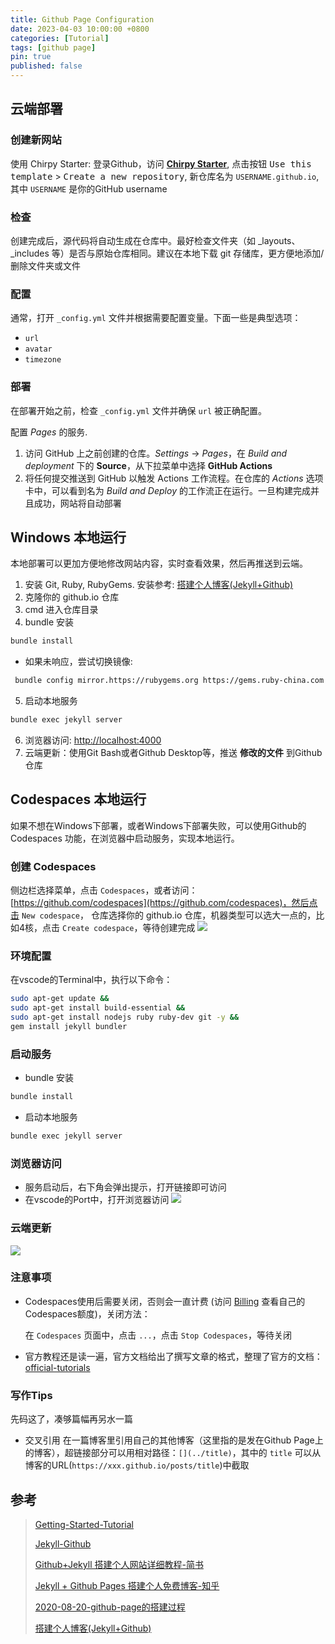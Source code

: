 ```yaml
---
title: Github Page Configuration
date: 2023-04-03 10:00:00 +0800
categories: [Tutorial]
tags: [github page]
pin: true
published: false
---
```


## 云端部署

### 创建新网站

使用 Chirpy Starter: 登录Github，访问 [**Chirpy Starter**](https://github.com/cotes2020/chirpy-starter/), 
点击按钮 <kbd>Use this template</kbd> > <kbd>Create a new repository</kbd>, 
新仓库名为 `USERNAME.github.io`, 其中 `USERNAME` 是你的GitHub username

### 检查

创建完成后，源代码将自动生成在仓库中。最好检查文件夹（如 _layouts、_includes 等）是否与原始仓库相同。建议在本地下载 git 存储库，更方便地添加/删除文件夹或文件

### 配置

通常，打开 `_config.yml` 文件并根据需要配置变量。下面一些是典型选项：

- `url`
- `avatar`
- `timezone`

### 部署

在部署开始之前，检查 `_config.yml` 文件并确保 `url` 被正确配置。

配置 *Pages* 的服务. 

1. 访问 GitHub 上之前创建的仓库。*Settings* -> *Pages*，在 *Build and deployment* 下的 **Source**，从下拉菜单中选择 **GitHub Actions**
2. 将任何提交推送到 GitHub 以触发 Actions 工作流程。在仓库的 *Actions* 选项卡中，可以看到名为 *Build and Deploy* 的工作流正在运行。一旦构建完成并且成功，网站将自动部署

## Windows 本地运行

本地部署可以更加方便地修改网站内容，实时查看效果，然后再推送到云端。

1. 安装 Git, Ruby, RubyGems. 安装参考: [搭建个人博客(Jekyll+Github)](https://blog.csdn.net/m0_46578941/article/details/126489793)
2. 克隆你的 github.io 仓库
3. cmd 进入仓库目录
4. bundle 安装
```bash 
bundle install
```
   - 如果未响应，尝试切换镜像: 
  ```bash
   bundle config mirror.https://rubygems.org https://gems.ruby-china.com
   ```
5. 启动本地服务
```bash
bundle exec jekyll server
```
6. 浏览器访问: [http://localhost:4000](http://localhost:4000)
7. 云端更新：使用Git Bash或者Github Desktop等，推送 **修改的文件** 到Github仓库

## Codespaces 本地运行

如果不想在Windows下部署，或者Windows下部署失败，可以使用Github的 Codespaces 功能，在浏览器中启动服务，实现本地运行。

### 创建 Codespaces
侧边栏选择菜单，点击 `Codespaces`，或者访问：[https://github.com/codespaces](https://github.com/codespaces)，然后点击 `New codespace`，
仓库选择你的 github.io 仓库，机器类型可以选大一点的，比如4核，点击 `Create codespace`，等待创建完成
   ![](https://cdn.jsdelivr.net/gh/Country-If/Typora-images/img/202401041357645.png)

### 环境配置
在vscode的Terminal中，执行以下命令：
```bash
sudo apt-get update && 
sudo apt-get install build-essential && 
sudo apt-get install nodejs ruby ruby-dev git -y && 
gem install jekyll bundler
```

### 启动服务

- bundle 安装
```bash
bundle install
```
- 启动本地服务
```bash
bundle exec jekyll server
```

### 浏览器访问

- 服务启动后，右下角会弹出提示，打开链接即可访问
- 在vscode的Port中，打开浏览器访问
  ![](https://cdn.jsdelivr.net/gh/Country-If/Typora-images/img/202401041405408.png)

### 云端更新
![](https://cdn.jsdelivr.net/gh/Country-If/Typora-images/img/202401041425922.png)

### 注意事项

- Codespaces使用后需要关闭，否则会一直计费 (访问 [Billing](https://github.com/settings/billing/summary) 查看自己的Codespaces额度)，关闭方法： 

   在 `Codespaces` 页面中，点击 `...`，点击 `Stop Codespaces`，等待关闭

- 官方教程还是读一遍，官方文档给出了撰写文章的格式，整理了官方的文档：[official-tutorials](../official-tutorials/)

### 写作Tips
先码这了，凑够篇幅再另水一篇
- 交叉引用
在一篇博客里引用自己的其他博客（这里指的是发在Github Page上的博客），超链接部分可以用相对路径：`[](../title)`，其中的 `title` 可以从博客的URL(`https://xxx.github.io/posts/title`)中截取

## 参考

> [Getting-Started-Tutorial](https://chirpy.cotes.page/posts/getting-started/)
> 
> [Jekyll-Github](https://github.com/cotes2020/jekyll-theme-chirpy)
> 
> [Github+Jekyll 搭建个人网站详细教程-简书](https://www.jianshu.com/p/9f71e260925d)
> 
> [Jekyll + Github Pages 搭建个人免费博客-知乎](https://zhuanlan.zhihu.com/p/87225594)
> 
> [2020-08-20-github-page的搭建过程](https://blog.csdn.net/sinat_38816924/article/details/108236046)
> 
> [搭建个人博客(Jekyll+Github)](https://blog.csdn.net/m0_46578941/article/details/126489793)
